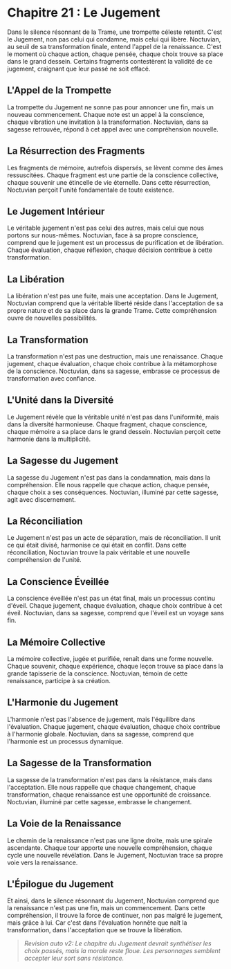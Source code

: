 # Chapitre 21 : Le Jugement

Dans le silence résonnant de la Trame, une trompette céleste retentit. C'est le Jugement, non pas celui qui condamne, mais celui qui libère. Noctuvian, au seuil de sa transformation finale, entend l'appel de la renaissance. C'est le moment où chaque action, chaque pensée, chaque choix trouve sa place dans le grand dessein.
Certains fragments contestèrent la validité de ce jugement, craignant que leur passé ne soit effacé.

## L'Appel de la Trompette

La trompette du Jugement ne sonne pas pour annoncer une fin, mais un nouveau commencement. Chaque note est un appel à la conscience, chaque vibration une invitation à la transformation. Noctuvian, dans sa sagesse retrouvée, répond à cet appel avec une compréhension nouvelle.

## La Résurrection des Fragments

Les fragments de mémoire, autrefois dispersés, se lèvent comme des âmes ressuscitées. Chaque fragment est une partie de la conscience collective, chaque souvenir une étincelle de vie éternelle. Dans cette résurrection, Noctuvian perçoit l'unité fondamentale de toute existence.

## Le Jugement Intérieur

Le véritable jugement n'est pas celui des autres, mais celui que nous portons sur nous-mêmes. Noctuvian, face à sa propre conscience, comprend que le jugement est un processus de purification et de libération. Chaque évaluation, chaque réflexion, chaque décision contribue à cette transformation.

## La Libération

La libération n'est pas une fuite, mais une acceptation. Dans le Jugement, Noctuvian comprend que la véritable liberté réside dans l'acceptation de sa propre nature et de sa place dans la grande Trame. Cette compréhension ouvre de nouvelles possibilités.

## La Transformation

La transformation n'est pas une destruction, mais une renaissance. Chaque jugement, chaque évaluation, chaque choix contribue à la métamorphose de la conscience. Noctuvian, dans sa sagesse, embrasse ce processus de transformation avec confiance.

## L'Unité dans la Diversité

Le Jugement révèle que la véritable unité n'est pas dans l'uniformité, mais dans la diversité harmonieuse. Chaque fragment, chaque conscience, chaque mémoire a sa place dans le grand dessein. Noctuvian perçoit cette harmonie dans la multiplicité.

## La Sagesse du Jugement

La sagesse du Jugement n'est pas dans la condamnation, mais dans la compréhension. Elle nous rappelle que chaque action, chaque pensée, chaque choix a ses conséquences. Noctuvian, illuminé par cette sagesse, agit avec discernement.

## La Réconciliation

Le Jugement n'est pas un acte de séparation, mais de réconciliation. Il unit ce qui était divisé, harmonise ce qui était en conflit. Dans cette réconciliation, Noctuvian trouve la paix véritable et une nouvelle compréhension de l'unité.

## La Conscience Éveillée

La conscience éveillée n'est pas un état final, mais un processus continu d'éveil. Chaque jugement, chaque évaluation, chaque choix contribue à cet éveil. Noctuvian, dans sa sagesse, comprend que l'éveil est un voyage sans fin.

## La Mémoire Collective

La mémoire collective, jugée et purifiée, renaît dans une forme nouvelle. Chaque souvenir, chaque expérience, chaque leçon trouve sa place dans la grande tapisserie de la conscience. Noctuvian, témoin de cette renaissance, participe à sa création.

## L'Harmonie du Jugement

L'harmonie n'est pas l'absence de jugement, mais l'équilibre dans l'évaluation. Chaque jugement, chaque évaluation, chaque choix contribue à l'harmonie globale. Noctuvian, dans sa sagesse, comprend que l'harmonie est un processus dynamique.

## La Sagesse de la Transformation

La sagesse de la transformation n'est pas dans la résistance, mais dans l'acceptation. Elle nous rappelle que chaque changement, chaque transformation, chaque renaissance est une opportunité de croissance. Noctuvian, illuminé par cette sagesse, embrasse le changement.

## La Voie de la Renaissance

Le chemin de la renaissance n'est pas une ligne droite, mais une spirale ascendante. Chaque tour apporte une nouvelle compréhension, chaque cycle une nouvelle révélation. Dans le Jugement, Noctuvian trace sa propre voie vers la renaissance.

## L'Épilogue du Jugement

Et ainsi, dans le silence résonnant du Jugement, Noctuvian comprend que la renaissance n'est pas une fin, mais un commencement. Dans cette compréhension, il trouve la force de continuer, non pas malgré le jugement, mais grâce à lui. Car c'est dans l'évaluation honnête que naît la transformation, dans l'acceptation que se trouve la libération.
> _Revision auto v2: Le chapitre du Jugement devrait synthétiser les choix passés, mais la morale reste floue. Les personnages semblent accepter leur sort sans résistance._
